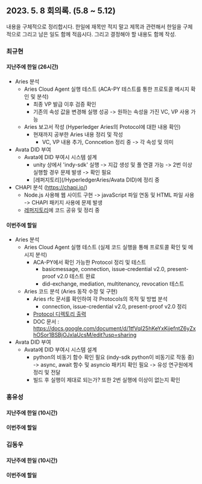 ## 2023. 5. 8  회의록. (5.8 ~ 5.12)

내용을 구체적으로 정리합시다. 한일에 재목만 적지 말고 제목과 관련해서 한일을 구체적으로 그리고 남은 일도 함께 적읍시다. 그리고 결정해야 할 내용도 함께 작성.


### 최규현

#### 지난주에 한일 (26시간)
  - Aries 분석
    - Aries Cloud Agent 실행 테스트 (ACA-PY 테스트를 통한 프로토콜 메시지 확인 및 분석)
      - 최종 VP 발급 이후 검증 확인 
      - 기존의 속성 값을 변경해 실행 성공 -> 원하는 속성을 가진 VC, VP 사용 가능
    - Aries 보고서 작성 (Hyperledger Aries의 Protocol에 대한 내용 확인)
      - 현재까지 공부한 Aries 내용 정리 및 작성
        - VC, VP 내용 추가, Conncetion 정리 중 -> 각 속성 및 의미
  - Avata DID 부여
    - Avata에 DID 부여시 시스템 설계
      - unity 상에서 'indy-sdk' 실행 -> 지갑 생성 및 풀 연결 가능 -> 2번 이상 실행할 경우 문제 발생 -> 확인 필요
      - [레퍼지토리](/HyperledgerAries/Avata DID)에 정리 중
  - CHAPI 분석 (https://chapi.io/)
    - Node.js 사용해 웹 사이트 구현 -> javaScript 파일 연동 및 HTML 파일 사용 -> CHAPI 패키지 사용에 문제 발생
    - [레퍼지토리](/HyperledgerAries/CHAPI_test)에 코드 공유 및 정리 중


#### 이번주에 할일
  - Aries 분석 
    - Aries Cloud Agent 실행 테스트 (실제 코드 실행을 통해 프로토콜 확인 및 메시지 분석)
      - ACA-PY에서 확인 가능한 Protocol 정리 및 테스트
        - basicmessage, connection, issue-credential v2.0, present-proof v2.0 테스트 완료
        - did-exchange, mediation, multitenancy, revocation 테스트
    - Aries 코드 분석 (Aries 동작 수정 및 구현)
      - Aries rfc 문서를 확인하여 각 Protocols의 목적 및 방법 분석
        - connection, issue-credential v2.0, present-proof v2.0 정리
      - [Protocol 디렉토리 출력](/HyperledgerAries/aries-python-test/README.md) 
      - DOC 문서 : https://docs.google.com/document/d/1tfVqI25hKeYxKjjefntZ6yZxhOSor1BSBjOJxlaUcsM/edit?usp=sharing
  - Avata DID 부여
    - Avata에 DID 부여시 시스템 설계
      - python의 비동기 함수 확인 필요 (indy-sdk python이 비동기로 작동 중) -> async, await 함수 및 asyncio 패키지 확인 필요 -> 유성 연구원에게 정리 및 전달
      - 빌드 후 실행이 제대로 되는가? 또한 2번 실행에 이상이 없는지 확인


### 홍유성

#### 지난주에 한일 (10시간)


#### 이번주에 할일


### 김동우

#### 지난주에 한일 (10시간)


#### 이번주에 할일

